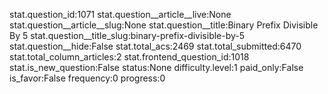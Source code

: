 stat.question_id:1071
stat.question__article__live:None
stat.question__article__slug:None
stat.question__title:Binary Prefix Divisible By 5
stat.question__title_slug:binary-prefix-divisible-by-5
stat.question__hide:False
stat.total_acs:2469
stat.total_submitted:6470
stat.total_column_articles:2
stat.frontend_question_id:1018
stat.is_new_question:False
status:None
difficulty.level:1
paid_only:False
is_favor:False
frequency:0
progress:0
